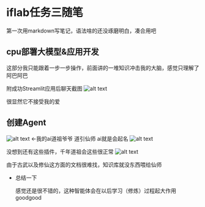 # iflab任务三随笔
第一次用markdown写笔记，语法啥的还没琢磨明白，凑合用吧
## cpu部署大模型&应用开发
这部分我只能跟着一步一步操作，前面讲的一堆知识冲击我的大脑，感觉只理解了阿巴阿巴

附成功Streamlit应用后聊天截图
![alt text](<屏幕截图 2024-10-05 232844.png>)

很显然它不接受我的爱

## 创建Agent
![alt text](image.png) ←我的ai道祖爷爷
道引仙师 ai就是会起名
![alt text](<屏幕截图 2024-10-06 005347.png>)

没想到还有这些插件，千年道祖会这些很正常
![alt text](<屏幕截图 2024-10-06 005401.png>)

由于古武以及修仙这方面的文档很难找，知识库就没东西喂给仙师
* 总结一下
  
  感觉还是很不错的，这种智能体会在以后学习（修炼）过程起大作用 goodgood